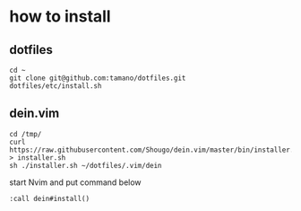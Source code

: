 # how to install

## dotfiles
```
cd ~
git clone git@github.com:tamano/dotfiles.git
dotfiles/etc/install.sh
```

## dein.vim

```
cd /tmp/
curl https://raw.githubusercontent.com/Shougo/dein.vim/master/bin/installer.sh > installer.sh
sh ./installer.sh ~/dotfiles/.vim/dein
```

start Nvim and put command below

```
:call dein#install()
```
